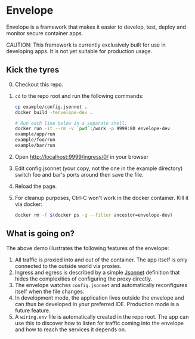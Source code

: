 # Envelope

Envelope is a framework that makes it easier to develop, test, deploy and
monitor secure container apps.

CAUTION: This framework is currently exclusively built for use in developing
apps. It is not yet suitable for production usage.

## Kick the tyres

0. Checkout this repo.
1. `cd` to the repo root and run the following commands:

    ```sh
    cp example/config.jsonnet .
    docker build -tenvelope-dev .

    # Run each line below in a separate shell.
    docker run -it --rm -v `pwd`:/work -p 9999:80 envelope-dev
    example/app/run
    example/foo/run
    example/bar/run
    ```

2. Open <http://localhost:9999/ingress/0/> in your browser
3. Edit config.jsonnet (your copy, not the one in the example directory) switch
   foo and bar's ports around then save the file.
4. Reload the page.
5. For cleanup purposes, Ctrl-C won't work in the docker container. Kill it via
   docker:

    ```sh
    docker rm -f $(docker ps -q --filter ancestor=envelope-dev)
    ```

## What is going on?

The above demo illustrates the following features of the envelope:

1. All traffic is proxied into and out of the container. The app itself is only
   connected to the outside world via proxies.
2. Ingress and egress is described by a simple [Jsonnet](https://jsonnet.org/)
   definition that hides the complexities of configuring the proxy directly.
3. The envelope watches `config.jsonnet` and automatically reconfigures itself
   when the file changes.
4. In development mode, the application lives outside the envelope and can thus
   be developed in your preferred IDE. Production mode is a future feature.
5. A `wiring.env` file is automatically created in the repo root. The app can
   use this to discover how to listen for traffic coming into the envelope and
   how to reach the services it depends on.
